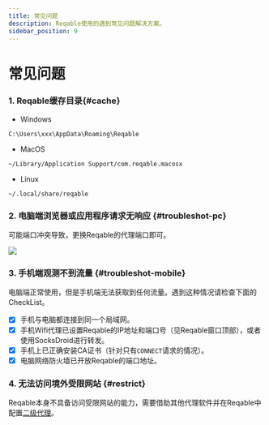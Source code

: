 ```yaml
---
title: 常见问题
description: Reqable使用的遇到常见问题解决方案。
sidebar_position: 9
---
```


# 常见问题

### 1. Reqable缓存目录{#cache}

- Windows
```
C:\Users\xxx\AppData\Roaming\Reqable
```
- MacOS
```
~/Library/Application Support/com.reqable.macosx
```
- Linux
```
~/.local/share/reqable
```

### 2. 电脑端浏览器或应用程序请求无响应 {#troubleshot-pc}

可能端口冲突导致，更换Reqable的代理端口即可。

![](arts/troubleshot-pc.png)

### 3. 手机端观测不到流量 {#troubleshot-mobile}

电脑端正常使用，但是手机端无法获取到任何流量。遇到这种情况请检查下面的CheckList。

- [x] 手机与电脑都连接到同一个局域网。
- [x] 手机Wifi代理已设置Reqable的IP地址和端口号（见Reqable窗口顶部），或者使用SocksDroid进行转发。
- [x] 手机上已正确安装CA证书（针对只有`CONNECT`请求的情况）。
- [x] 电脑网络防火墙已开放Reqable的端口地址。

### 4. 无法访问境外受限网站 {#restrict}

Reqable本身不具备访问受限网站的能力，需要借助其他代理软件并在Reqable中配置[二级代理](../capture/proxy#secondary)。